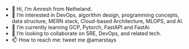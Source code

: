 - 👋 Hi, I’m Amresh from Netheland.
- 👀 I’m interested in DevOps, algorithm design, programming concepts, data structure, MERN stack, Cloud-based Architecture, MLOPS, and AI.
- 🌱 I’m currently learning GCP, Pytorch, FastAPI and FastAi
- 💞️ I’m looking to collaborate on SRE, DevOps, and related tech.
- 📫 How to reach me: tweet me @amarstays

<!---
amarstays/amarstays is a ✨ special ✨ repository because its `README.md` (this file) appears on your GitHub profile.
You can click the Preview link to take a look at your changes.
--->

